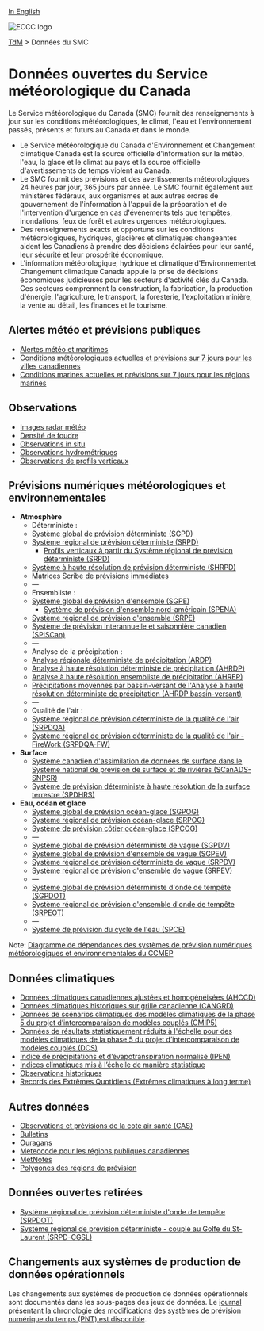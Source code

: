 [In English](readme_en.md)

![ECCC logo](../img_eccc-logo.png)

[TdM](../readme_fr.md) > Données du SMC


# Données ouvertes du Service météorologique du Canada 

Le Service météorologique du Canada (SMC) fournit des renseignements à jour sur les conditions météorologiques, le climat, l'eau et l'environnement passés, présents et futurs au Canada et dans le monde.

* Le Service météorologique du Canada d'Environnement et Changement climatique  Canada est la source officielle d'information sur la météo, l'eau, la glace et le climat au pays et la source officielle d'avertissements de temps violent au Canada.
* Le SMC fournit des prévisions et des avertissements météorologiques 24 heures par jour, 365 jours par année. Le SMC fournit également aux ministères fédéraux, aux organismes et aux autres ordres de gouvernement de l'information à l'appui de la préparation et de l'intervention d'urgence en cas d'événements tels que tempêtes, inondations, feux de forêt et autres urgences météorologiques.
* Des renseignements exacts et opportuns sur les conditions météorologiques, hydriques, glacières et climatiques changeantes aident les Canadiens à prendre des décisions éclairées pour leur santé, leur sécurité et leur prospérité économique.
* L'information météorologique, hydrique et climatique d'Environnementet Changement climatique Canada appuie la prise de décisions économiques judicieuses pour les secteurs d'activité clés du Canada. Ces secteurs comprennent la construction, la fabrication, la production d'énergie, l'agriculture, le transport, la foresterie, l'exploitation minière, la vente au détail, les finances et le tourisme.

## Alertes météo et prévisions publiques

* [Alertes météo et maritimes](alerts/readme_alerts_fr.md)
* [Conditions météorologiques actuelles et prévisions sur 7 jours pour les villes canadiennes](citypage-weather/readme_citypageweather_fr.md)
* [Conditions marines actuelles et prévisions sur 7 jours pour les régions marines](marine-weather/readme_marine-weather_fr.md)

## Observations 

* [Images radar météo](obs_radar/readme_radar_fr.md)
* [Densité de foudre](lightning/readme_lightning_fr.md)
* [Observations in situ](obs_station/readme_obs_insitu_fr.md)
* [Observations hydrométriques](obs_hydrometric/readme_hydrometric_fr.md)
* [Observations de profils verticaux](vertical-profiles/readme_vertical-profiles-obs_fr.md)

## Prévisions numériques météorologiques et environnementales

* **Atmosphère**
    * Déterministe :
    * [Système global de prévision déterministe (SGPD)](nwp_gdps/readme_gdps_fr.md)
    * [Système régional de prévision déterministe (SRPD)](nwp_rdps/readme_rdps_fr.md)
        * [Profils verticaux à partir du Système régional de prévision déterministe (SRPD)](vertical-profiles/readme_vertical-profiles-nwp_fr.md)
    * [Système à haute résolution de prévision déterministe (SHRPD)](nwp_hrdps/readme_hrdps_fr.md)
    * [Matrices Scribe de prévisions immédiates](nwp_nowcasting/readme_nowcasting_fr.md)
    * —
    * Ensembliste :
    * [Système global de prévision d'ensemble (SGPE)](nwp_geps/readme_geps_fr.md)
        * [Système de prévision d'ensemble nord-américain (SPENA)](nwp_naefs/readme_naefs_fr.md)
    * [Système régional de prévision d'ensemble (SRPE)](nwp_reps/readme_reps_fr.md)
    * [Système de prévision interannuelle et saisonnière canadien (SPISCan)](nwp_cansips/readme_cansips_fr.md)
    * —
    * Analyse de la précipitation :
    * [Analyse régionale déterministe de précipitation (ARDP)](nwp_rdpa/readme_rdpa_fr.md)
    * [Analyse à haute résolution déterministe de précipitation (AHRDP)](nwp_hrdpa/readme_hrdpa_fr.md)
    * [Analyse à haute résolution ensembliste de précipitation (AHREP)](nwp_hrepa/readme_hrepa_fr.md)
    * [Précipitations moyennes par bassin-versant de l'Analyse à haute résolution déterministe de précipitation (AHRDP bassin-versant)](nwp_hrdpa-watershed/readme_hrdpa-watershed_fr.md)
    * —
    * Qualité de l'air :
    * [Système régional de prévision déterministe de la qualité de l'air (SRPDQA)](nwp_raqdps/readme_raqdps_fr.md)
    * [Système régional de prévision déterministe de la qualité de l'air - FireWork (SRPDQA-FW)](nwp_raqdps-fw/readme_raqdps-fw_fr.md)
* **Surface**
    * [Système canadien d'assimilation de données de surface dans le Système national de prévision de surface et de rivières (SCanADS-SNPSR)](nwp_caldas-nsrps/readme_caldas-nsrps_fr.md)
    * [Système de prévision déterministe à haute résolution de la surface terrestre (SPDHRS)](nwp_hrdlps/readme_hrdlps_fr.md)
* **Eau, océan et glace**
    * [Système global de prévision océan-glace (SGPOG)](nwp_giops/readme_giops_fr.md)
    * [Système régional de prévision océan-glace (SRPOG)](nwp_riops/readme_riops_fr.md)
    * [Système de prévision côtier océan-glace (SPCOG)](nwp_ciops/readme_ciops_fr.md)
    * —
    * [Système global de prévision déterministe de vague (SGPDV)](nwp_gdwps/readme_gdwps_fr.md)
    * [Système global de prévision d'ensemble de vague (SGPEV)](nwp_gewps/readme_gewps_fr.md)
    * [Système régional de prévision déterministe de vague (SRPDV)](nwp_rdwps/readme_rdwps_fr.md)
    * [Système régional de prévision d'ensemble de vague (SRPEV)](nwp_rewps/readme_rewps_fr.md)
    * —
    * [Système global de prévision déterministe d'onde de tempête (SGPDOT)](nwp_gdsps/readme_gdsps_fr.md)
    * [Système régional de prévision d'ensemble d'onde de tempête (SRPEOT)](nwp_resps/readme_resps_fr.md)
    * —
    * [Système de prévision du cycle de l'eau (SPCE)](nwp_wcps/readme_wcps_fr.md)

Note: [Diagramme de dépendances des systèmes de prévision numériques météorologiques et environnementales du CCMEP](https://collaboration.cmc.ec.gc.ca/cmc/cmos/public_doc/msc-data/nwep-dependency-diagrams/system_fr.svg)

## Données climatiques

* [Données climatiques canadiennes ajustées et homogénéisées (AHCCD)](climate_ahccd/readme_ahccd_fr.md)
* [Données climatiques historiques sur grille canadienne (CANGRD)](climate_cangrd/readme_cangrd_fr.md)
* [Données de scénarios climatiques des modèles climatiques de la phase 5 du projet d’intercomparaison de modèles couplés (CMIP5)](climate_cmip5/readme_cmip5_fr.md)
* [Données de résultats statistiquement réduits à l'échelle pour des modèles climatiques de la phase 5 du projet d’intercomparaison de modèles couplés (DCS)](climate_dcs/readme_dcs_fr.md)
* [Indice de précipitations et d’évapotranspiration normalisé (IPEN)](climate_spei/readme_spei_fr.md)
* [Indices climatiques mis à l’échelle de manière statistique](climate_indices/readme_climateindices_fr.md)
* [Observations historiques](climate_obs/readme_climateobs_fr.md)
* [Records des Extrêmes Quotidiens (Extrêmes climatiques à long terme)](climate_ltce/readme_climateltce_fr.md)


## Autres données

* [Observations et prévisions de la cote air santé (CAS)](aqhi/readme_aqhi_fr.md)
* [Bulletins](bulletins/readme_bulletins_fr.md)
* [Ouragans](hurricanes/readme_hurricanes_fr.md)
* [Meteocode pour les régions publiques canadiennes](meteocode/readme_meteocode_fr.md)
* [MetNotes](metnotes/readme_metnotes_fr.md)
* [Polygones des régions de prévision](forecast-regions/readme_forecast-regions_fr.md)

## Données ouvertes retirées

* [Système régional de prévision déterministe d'onde de tempête (SRPDOT)](nwp_rdsps/readme_rdsps_fr.md)
* [Système régional de prévision déterministe - couplé au Golfe du St-Laurent (SRPD-CGSL)](nwp_rdps-cgsl/readme_rdps-cgsl_fr.md) 

## Changements aux systèmes de production de données opérationnels

Les changements aux systèmes de production de données opérationnels sont documentés dans les sous-pages des jeux de données. Le [journal présentant la chronologie des modifications des systèmes de prévision numérique du temps (PNT) est disponible](changelog_nwp_fr.md).
